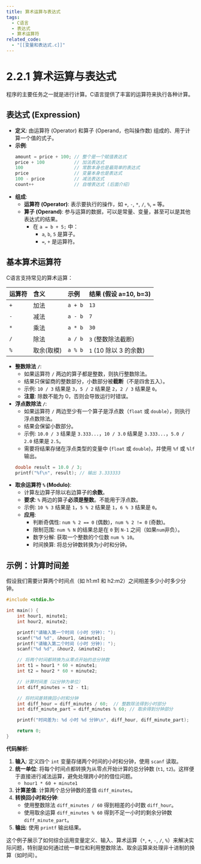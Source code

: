 ```yaml
---
title: 算术运算与表达式
tags:
  - C语言
  - 表达式
  - 算术运算符
related_code:
  - "[[变量和表达式.c]]"
---
```


# 2.2.1 算术运算与表达式

程序的主要任务之一就是进行计算。C语言提供了丰富的运算符来执行各种计算。

## 表达式 (Expression)

-   **定义**: 由运算符 (Operator) 和算子 (Operand，也叫操作数) 组成的、用于计算一个值的式子。
-   **示例**:
    ```c
    amount = price + 100; // 整个是一个赋值表达式
    price + 100           // 加法表达式
    100                   // 常数本身也是最简单的表达式
    price                 // 变量本身也是表达式
    100 - price           // 减法表达式
    count++               // 自增表达式 (后面介绍)
    ```
-   **组成**:
    -   **运算符 (Operator)**: 表示要执行的操作，如 `+`, `-`, `*`, `/`, `%`, `=` 等。
    -   **算子 (Operand)**: 参与运算的数据，可以是常量、变量，甚至可以是其他表达式的结果。
        -   在 `a = b + 5;` 中：
            -   `a`, `b`, `5` 是算子。
            -   `=`, `+` 是运算符。

## 基本算术运算符

C语言支持常见的算术运算：

| 运算符 | 含义     | 示例      | 结果 (假设 a=10, b=3) |
| :-- | :----- | :------ | :---------------- |
| `+` | 加法     | `a + b` | `13`              |
| `-` | 减法     | `a - b` | `7`               |
| `*` | 乘法     | `a * b` | `30`              |
| `/` | 除法     | `a / b` | `3` (整数除法截断)      |
| `%` | 取余(取模) | `a % b` | `1` (10 除以 3 的余数) |

-   **整数除法 `/`**:
    -   如果运算符 `/` 两边的算子都是整数，则执行整数除法。
    -   结果只保留商的整数部分，小数部分被**截断**（不是四舍五入）。
    -   示例: `10 / 3` 结果是 `3`，`5 / 2` 结果是 `2`，`2 / 3` 结果是 `0`。
    -   **注意**: 除数不能为 0，否则会导致运行时错误。
-   **浮点数除法 `/`**:
    -   如果运算符 `/` 两边至少有一个算子是浮点数（`float` 或 `double`），则执行浮点数除法。
    -   结果会保留小数部分。
    -   示例: `10.0 / 3` 结果是 `3.333...`，`10 / 3.0` 结果是 `3.333...`，`5.0 / 2.0` 结果是 `2.5`。
    -   需要将结果存储在浮点类型的变量中 (`float` 或 `double`)，并使用 `%f` 或 `%lf` 输出。
    ```c
    double result = 10.0 / 3;
    printf("%f\n", result); // 输出 3.333333
    ```
-   **取余运算符 `%` (Modulo)**:
    -   计算左边算子除以右边算子的**余数**。
    -   **要求**: `%` 两边的算子**必须是整数**。不能用于浮点数。
    -   示例: `10 % 3` 结果是 `1`，`5 % 2` 结果是 `1`，`6 % 3` 结果是 `0`。
    -   **应用**:
        -   判断奇偶性: `num % 2 == 0` (偶数)，`num % 2 != 0` (奇数)。
        -   限制范围: `num % N` 的结果总是在 `0` 到 `N-1` 之间（如果`num`非负）。
        -   数字分解: 获取一个整数的个位数 `num % 10`。
        -   时间换算: 将总分钟数转换为小时和分钟。

## 示例：计算时间差

假设我们需要计算两个时间点（如 h1:m1 和 h2:m2）之间相差多少小时多少分钟。

```c
#include <stdio.h>

int main() {
    int hour1, minute1;
    int hour2, minute2;

    printf("请输入第一个时间 (小时 分钟): ");
    scanf("%d %d", &hour1, &minute1);
    printf("请输入第二个时间 (小时 分钟): ");
    scanf("%d %d", &hour2, &minute2);

    // 将两个时间都转换为从零点开始的总分钟数
    int t1 = hour1 * 60 + minute1;
    int t2 = hour2 * 60 + minute2;

    // 计算时间差（以分钟为单位）
    int diff_minutes = t2 - t1;

    // 将时间差转换回小时和分钟
    int diff_hour = diff_minutes / 60;  // 整数除法得到小时部分
    int diff_minute_part = diff_minutes % 60; // 取余得到分钟部分

    printf("时间差为: %d 小时 %d 分钟\n", diff_hour, diff_minute_part);

    return 0;
}
```

**代码解析**:

1.  **输入**: 定义四个 `int` 变量存储两个时间的小时和分钟，使用 `scanf` 读取。
2.  **统一单位**: 将每个时间点都转换为从零点开始计算的总分钟数 (`t1`, `t2`)。这样便于直接进行减法运算，避免处理跨小时的借位问题。
    -   `hour1 * 60 + minute1`
3.  **计算差值**: 计算两个总分钟数的差值 `diff_minutes`。
4.  **转换回小时和分钟**:
    -   使用整数除法 `diff_minutes / 60` 得到相差的小时数 `diff_hour`。
    -   使用取余运算 `diff_minutes % 60` 得到不足一小时的剩余分钟数 `diff_minute_part`。
5.  **输出**: 使用 `printf` 输出结果。

这个例子展示了如何综合运用变量定义、输入、算术运算（`*`, `+`, `-`, `/`, `%`）来解决实际问题，特别是如何通过统一单位和利用整数除法、取余运算来处理非十进制的换算（如时间）。 